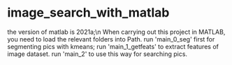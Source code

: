 # image_search_with_matlab
the version of matlab is 2021a;\n
When carrying out this project in MATLAB, you need to load the relevant folders into Path.
run 'main_0_seg' first for segmenting  pics with kmeans;
run 'main_1_getfeats' to extract features of image dataset.
run 'main_2' to use this way for searching pics.


